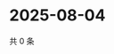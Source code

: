 # 2025-08-04

共 0 条

<!-- BEGIN ZHIHUQUESTIONS -->
<!-- 最后更新时间 Mon Aug 04 2025 23:13:57 GMT+0800 (China Standard Time) -->

<!-- END ZHIHUQUESTIONS -->
